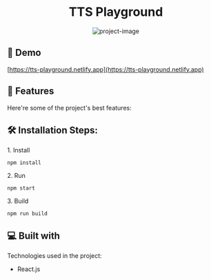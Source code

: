 <h1 align="center" id="title">TTS Playground</h1>

<p align="center"><img src="https://socialify.git.ci/siiddhantt/tts-playground/image?font=Source%20Code%20Pro&amp;language=1&amp;name=1&amp;owner=1&amp;pattern=Charlie%20Brown&amp;stargazers=1&amp;theme=Dark" alt="project-image"></p>

<h2>🚀 Demo</h2>

[https://tts-playground.netlify.app](https://tts-playground.netlify.app)

  
  
<h2>🧐 Features</h2>

Here're some of the project's best features:

<h2>🛠️ Installation Steps:</h2>

<p>1. Install</p>

```
npm install
```

<p>2. Run</p>

```
npm start
```

<p>3. Build</p>

```
npm run build
```

  
  
<h2>💻 Built with</h2>

Technologies used in the project:

*   React.js
